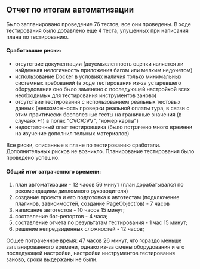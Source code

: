 ## Отчет по итогам автоматизации

Было запланировано проведение 76 тестов, все они проведены. В ходе тестирования было добавлено еще 4 теста, упущенных при написания плана по тестированию.
#### Сработавшие риски:
- отсутствие документации (двусмысленность оценки является ли найденная нелогичность приложения багом или мелким недочетом)
- использование Docker в условиях наличия только минимальных системных требований (в ходе тестирования из-за устаревшего оборудования оно было заменено с последующей настройкой всех необходимых для тестирования инструментов заново)
- отсутствие тестирования с использованием реальных тестовых данных (невозможность проверки реальной оплаты тура, в связи с этим практически бесполезные тесты на граничные значения (в случаях +1) в полях "CVC/CVV", "номер карты")
- недостаточный опыт тестировщика (было потрачено много времени на изучение дополнил тельных материалов)

Все риски, описанные в плане по тестированию сработали. Дополнительных рисков не возникло. Планирование тестирования было проведено успешно.

#### Общий итог затраченного времени:
1. план автоматизации - 12 часов 56 минут (план дорабатывался по рекомендациям дипломного руководителя)
2. создание проекта и его подготовка к автотестам (подключение плагинов, зависимостей, создание PageObject'ов) - 7 часов
3. написание автотестов - 10 часов 15 минут;
4. составление баг-репортов -  4 часа;
5. составление отчета по результатам тестирования - 1 час 15 минут;
6. решение непредвиденных сложностей -  12 часов;

Общее потраченное время: 47 часов 26 минут, что гораздо меньше запланированного времени, однако из-за смены оборудования и его последующей настройки, настройки инструментов тестирования заново, сроки выдержаны не были.



